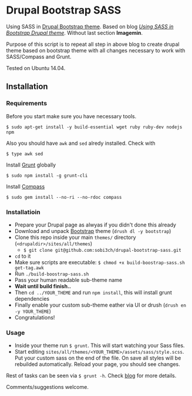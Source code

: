 # Drupal Bootstrap SASS

Using SASS in [Drupal Bootstrap theme](https://www.drupal.org/project/bootstrap). Based on blog *[Using SASS in Bootstrap Drupal theme](http://www.webfoobar.com/node/9)*. Without last section **Imagemin**.

Purpose of this script is to repeat all step in above blog to create drupal theme based on bootstrap theme with all changes necessary to work with SASS/Compass and Grunt.

Tested on Ubuntu 14.04. 

## Installation

### Requirements

Before you start make sure you have necessary tools.
```
$ sudo apt-get install -y build-essential wget ruby ruby-dev nodejs npm
```

Also you should have `awk` and `sed` alredy installed. Check with
```
$ type awk sed
```

Install [Grunt](http://gruntjs.com/) globally
```
$ sudo npm install -g grunt-cli
```

Install [Compass](http://compass-style.org/)
```
$ sudo gem install --no-ri --no-rdoc compass
```

### Installatioin

* Prepare your Drupal page as alwyas if you didn't done this already
* Download and unpack [Bootstrap](https://www.drupal.org/project/bootstrap) theme (`drush dl -y bootstrap`)
* Clone this repo inside your main `themes/` directory (`<drupaldir>/sites/all/themes`)
    * `$ git clone git@github.com:sobi3ch/drupal-bootstrap-sass.git`
* `cd` to it
* Make sure scripts are executable: `$ chmod +x build-boostrap-sass.sh get-tag.awk`
* Run `./build-boostrap-sass.sh`
* Pass your human readable sub-theme name
* **Wait until build finish..**
* Then `cd ../YOUR_THEME` and run `npm install`, this will install grunt dependencies
* Finally enable your custom sub-theme eather via UI or drush (`drush en -y YOUR_THEME`)
* Congratulations!

### Usage

* Inside your theme run `$ grunt`. This will start watching your Sass files. 
* Start editing `sites/all/themes/<YOUR_THEME>/assets/sass/style.scss`. Put your custom sass on the end of the file. On save all styles will be rebuilded automatically. Reload your page, you should see changes.

Rest of tasks can be seen via `$ grunt -h`. Check [blog](http://www.webfoobar.com/node/9) for more details.

Comments/suggestions welcome.

